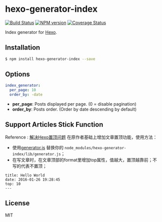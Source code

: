 # hexo-generator-index

[![Build Status](https://travis-ci.org/hexojs/hexo-generator-index.svg?branch=master)](https://travis-ci.org/hexojs/hexo-generator-index)  [![NPM version](https://badge.fury.io/js/hexo-generator-index.svg)](http://badge.fury.io/js/hexo-generator-index) [![Coverage Status](https://img.shields.io/coveralls/hexojs/hexo-generator-index.svg)](https://coveralls.io/r/hexojs/hexo-generator-index?branch=master)

Index generator for [Hexo].

## Installation

``` bash
$ npm install hexo-generator-index --save
```

## Options

``` yaml
index_generator:
  per_page: 10
  order_by: -date
```

- **per_page**: Posts displayed per page. (0 = disable pagination)
- **order_by**: Posts order. (Order by date descending by default)

## Support Articles Stick Function
Reference : [解决Hexo置顶问题](http://www.netcan666.com/2015/11/22/%E8%A7%A3%E5%86%B3Hexo%E7%BD%AE%E9%A1%B6%E9%97%AE%E9%A2%98/)
在原作者基础上增加文章置顶功能，使用方法：
- 使用[generator.js](https://github.com/dxjia/hexo-generator-index/blob/master/lib/generator.js) 替换你的 `node_modules/hexo-generator-index/lib/generator.js`；
- 在写文章时，在文章顶部的format里增加top属性，值越大，置顶越靠前；不写的代表不置顶；
```
title: Hello World
date: 2016-01-26 19:28:45
top: 10
---
```

## License

MIT

[Hexo]: http://hexo.io/

